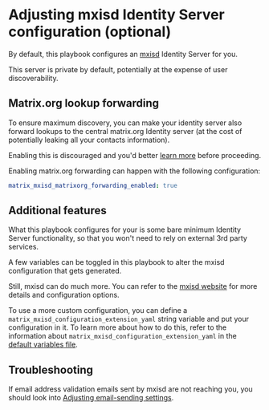 # Adjusting mxisd Identity Server configuration (optional)

By default, this playbook configures an [mxisd](https://github.com/kamax-io/mxisd) Identity Server for you.

This server is private by default, potentially at the expense of user discoverability.


## Matrix.org lookup forwarding

To ensure maximum discovery, you can make your identity server also forward lookups to the central matrix.org Identity server (at the cost of potentially leaking all your contacts information).

Enabling this is discouraged and you'd better [learn more](https://github.com/kamax-io/mxisd/blob/master/docs/features/identity.md#lookups) before proceeding.

Enabling matrix.org forwarding can happen with the following configuration:

```yaml
matrix_mxisd_matrixorg_forwarding_enabled: true
```


## Additional features

What this playbook configures for your is some bare minimum Identity Server functionality, so that you won't need to rely on external 3rd party services.

A few variables can be toggled in this playbook to alter the mxisd configuration that gets generated.

Still, mxisd can do much more.
You can refer to the [mxisd website](https://github.com/kamax-io/mxisd) for more details and configuration options.

To use a more custom configuration, you can define a `matrix_mxisd_configuration_extension_yaml` string variable
and put your configuration in it.
To learn more about how to do this, refer to the information about `matrix_mxisd_configuration_extension_yaml` in the [default variables file](../roles/matrix-server/defaults/main.yml).


## Troubleshooting

If email address validation emails sent by mxisd are not reaching you, you should look into [Adjusting email-sending settings](configuring-playbook-email.md).